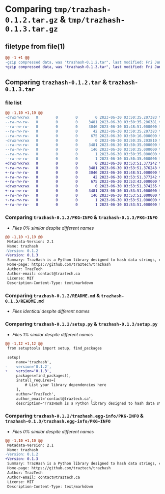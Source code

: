 # Comparing `tmp/trazhash-0.1.2.tar.gz` & `tmp/trazhash-0.1.3.tar.gz`

## filetype from file(1)

```diff
@@ -1 +1 @@
-gzip compressed data, was "trazhash-0.1.2.tar", last modified: Fri Jun 30 03:50:35 2023, max compression
+gzip compressed data, was "trazhash-0.1.3.tar", last modified: Fri Jun 30 03:53:51 2023, max compression
```

## Comparing `trazhash-0.1.2.tar` & `trazhash-0.1.3.tar`

### file list

```diff
@@ -1,10 +1,10 @@
-drwxrwxrwx   0        0        0        0 2023-06-30 03:50:35.207383 trazhash-0.1.2/
--rw-rw-rw-   0        0        0     3481 2023-06-30 03:50:35.206381 trazhash-0.1.2/PKG-INFO
--rw-rw-rw-   0        0        0     3046 2023-06-30 03:48:51.000000 trazhash-0.1.2/README.md
--rw-rw-rw-   0        0        0       42 2023-06-30 03:50:35.207383 trazhash-0.1.2/setup.cfg
--rw-rw-rw-   0        0        0      675 2023-06-30 03:50:16.000000 trazhash-0.1.2/setup.py
-drwxrwxrwx   0        0        0        0 2023-06-30 03:50:35.203810 trazhash-0.1.2/trazhash.egg-info/
--rw-rw-rw-   0        0        0     3481 2023-06-30 03:50:35.000000 trazhash-0.1.2/trazhash.egg-info/PKG-INFO
--rw-rw-rw-   0        0        0      146 2023-06-30 03:50:35.000000 trazhash-0.1.2/trazhash.egg-info/SOURCES.txt
--rw-rw-rw-   0        0        0        1 2023-06-30 03:50:35.000000 trazhash-0.1.2/trazhash.egg-info/dependency_links.txt
--rw-rw-rw-   0        0        0        1 2023-06-30 03:50:35.000000 trazhash-0.1.2/trazhash.egg-info/top_level.txt
+drwxrwxrwx   0        0        0        0 2023-06-30 03:53:51.377242 trazhash-0.1.3/
+-rw-rw-rw-   0        0        0     3481 2023-06-30 03:53:51.376243 trazhash-0.1.3/PKG-INFO
+-rw-rw-rw-   0        0        0     3046 2023-06-30 03:48:51.000000 trazhash-0.1.3/README.md
+-rw-rw-rw-   0        0        0       42 2023-06-30 03:53:51.377242 trazhash-0.1.3/setup.cfg
+-rw-rw-rw-   0        0        0      675 2023-06-30 03:53:43.000000 trazhash-0.1.3/setup.py
+drwxrwxrwx   0        0        0        0 2023-06-30 03:53:51.374255 trazhash-0.1.3/trazhash.egg-info/
+-rw-rw-rw-   0        0        0     3481 2023-06-30 03:53:51.000000 trazhash-0.1.3/trazhash.egg-info/PKG-INFO
+-rw-rw-rw-   0        0        0      146 2023-06-30 03:53:51.000000 trazhash-0.1.3/trazhash.egg-info/SOURCES.txt
+-rw-rw-rw-   0        0        0        1 2023-06-30 03:53:51.000000 trazhash-0.1.3/trazhash.egg-info/dependency_links.txt
+-rw-rw-rw-   0        0        0        1 2023-06-30 03:53:51.000000 trazhash-0.1.3/trazhash.egg-info/top_level.txt
```

### Comparing `trazhash-0.1.2/PKG-INFO` & `trazhash-0.1.3/PKG-INFO`

 * *Files 0% similar despite different names*

```diff
@@ -1,10 +1,10 @@
 Metadata-Version: 2.1
 Name: trazhash
-Version: 0.1.2
+Version: 0.1.3
 Summary: TrazHash is a Python library designed to hash data strings, called a System-Dependent Hash, or a SDHASH, or file contents using a combination of your system's specific values and cryptographic hash functions.
 Home-page: https://github.com/traztech/trazhash
 Author: TrazTech
 Author-email: contact@traztech.ca
 License: MIT
 Description-Content-Type: text/markdown
```

### Comparing `trazhash-0.1.2/README.md` & `trazhash-0.1.3/README.md`

 * *Files identical despite different names*

### Comparing `trazhash-0.1.2/setup.py` & `trazhash-0.1.3/setup.py`

 * *Files 1% similar despite different names*

```diff
@@ -1,12 +1,12 @@
 from setuptools import setup, find_packages
 
 setup(
     name='trazhash',
-    version='0.1.2',
+    version='0.1.3',
     packages=find_packages(),
     install_requires=[
         # List your library dependencies here
     ],
     author='TrazTech',
     author_email='contact@traztech.ca',
     description="TrazHash is a Python library designed to hash data strings, called a System-Dependent Hash, or a SDHASH, or file contents using a combination of your system's specific values and cryptographic hash functions.",
```

### Comparing `trazhash-0.1.2/trazhash.egg-info/PKG-INFO` & `trazhash-0.1.3/trazhash.egg-info/PKG-INFO`

 * *Files 0% similar despite different names*

```diff
@@ -1,10 +1,10 @@
 Metadata-Version: 2.1
 Name: trazhash
-Version: 0.1.2
+Version: 0.1.3
 Summary: TrazHash is a Python library designed to hash data strings, called a System-Dependent Hash, or a SDHASH, or file contents using a combination of your system's specific values and cryptographic hash functions.
 Home-page: https://github.com/traztech/trazhash
 Author: TrazTech
 Author-email: contact@traztech.ca
 License: MIT
 Description-Content-Type: text/markdown
```

